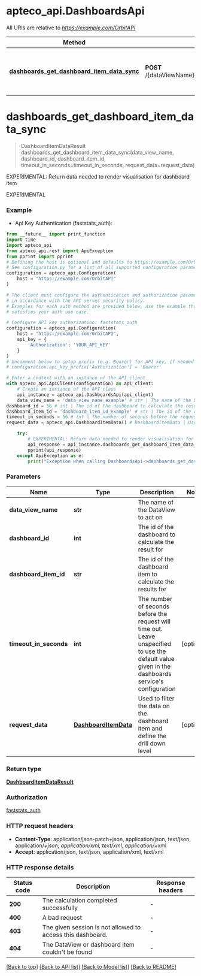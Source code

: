 # apteco_api.DashboardsApi

All URIs are relative to *https://example.com/OrbitAPI*

Method | HTTP request | Description
------------- | ------------- | -------------
[**dashboards_get_dashboard_item_data_sync**](DashboardsApi.md#dashboards_get_dashboard_item_data_sync) | **POST** /{dataViewName}/Dashboards/{dashboardId}/Items/{dashboardItemId}/CalculateSync | EXPERIMENTAL: Return data needed to render visualisation for dashboard item


# **dashboards_get_dashboard_item_data_sync**
> DashboardItemDataResult dashboards_get_dashboard_item_data_sync(data_view_name, dashboard_id, dashboard_item_id, timeout_in_seconds=timeout_in_seconds, request_data=request_data)

EXPERIMENTAL: Return data needed to render visualisation for dashboard item

EXPERIMENTAL

### Example

* Api Key Authentication (faststats_auth):
```python
from __future__ import print_function
import time
import apteco_api
from apteco_api.rest import ApiException
from pprint import pprint
# Defining the host is optional and defaults to https://example.com/OrbitAPI
# See configuration.py for a list of all supported configuration parameters.
configuration = apteco_api.Configuration(
    host = "https://example.com/OrbitAPI"
)

# The client must configure the authentication and authorization parameters
# in accordance with the API server security policy.
# Examples for each auth method are provided below, use the example that
# satisfies your auth use case.

# Configure API key authorization: faststats_auth
configuration = apteco_api.Configuration(
    host = "https://example.com/OrbitAPI",
    api_key = {
        'Authorization': 'YOUR_API_KEY'
    }
)
# Uncomment below to setup prefix (e.g. Bearer) for API key, if needed
# configuration.api_key_prefix['Authorization'] = 'Bearer'

# Enter a context with an instance of the API client
with apteco_api.ApiClient(configuration) as api_client:
    # Create an instance of the API class
    api_instance = apteco_api.DashboardsApi(api_client)
    data_view_name = 'data_view_name_example' # str | The name of the DataView to act on
dashboard_id = 56 # int | The id of the dashboard to calculate the result for
dashboard_item_id = 'dashboard_item_id_example' # str | The id of the dashboard item to calculate the results for
timeout_in_seconds = 56 # int | The number of seconds before the request will time out. Leave unspecified to use the default value given in the dashboards service's configuration (optional)
request_data = apteco_api.DashboardItemData() # DashboardItemData | Used to filter the data on the dashboard item and define the drill down level (optional)

    try:
        # EXPERIMENTAL: Return data needed to render visualisation for dashboard item
        api_response = api_instance.dashboards_get_dashboard_item_data_sync(data_view_name, dashboard_id, dashboard_item_id, timeout_in_seconds=timeout_in_seconds, request_data=request_data)
        pprint(api_response)
    except ApiException as e:
        print("Exception when calling DashboardsApi->dashboards_get_dashboard_item_data_sync: %s\n" % e)
```

### Parameters

Name | Type | Description  | Notes
------------- | ------------- | ------------- | -------------
 **data_view_name** | **str**| The name of the DataView to act on | 
 **dashboard_id** | **int**| The id of the dashboard to calculate the result for | 
 **dashboard_item_id** | **str**| The id of the dashboard item to calculate the results for | 
 **timeout_in_seconds** | **int**| The number of seconds before the request will time out. Leave unspecified to use the default value given in the dashboards service&#39;s configuration | [optional] 
 **request_data** | [**DashboardItemData**](DashboardItemData.md)| Used to filter the data on the dashboard item and define the drill down level | [optional] 

### Return type

[**DashboardItemDataResult**](DashboardItemDataResult.md)

### Authorization

[faststats_auth](../README.md#faststats_auth)

### HTTP request headers

 - **Content-Type**: application/json-patch+json, application/json, text/json, application/*+json, application/xml, text/xml, application/*+xml
 - **Accept**: application/json, text/json, application/xml, text/xml

### HTTP response details
| Status code | Description | Response headers |
|-------------|-------------|------------------|
**200** | The calculation completed successfully |  -  |
**400** | A bad request |  -  |
**403** | The given session is not allowed to access this dashboard. |  -  |
**404** | The DataView or dashboard item couldn&#39;t be found |  -  |

[[Back to top]](#) [[Back to API list]](../README.md#documentation-for-api-endpoints) [[Back to Model list]](../README.md#documentation-for-models) [[Back to README]](../README.md)


